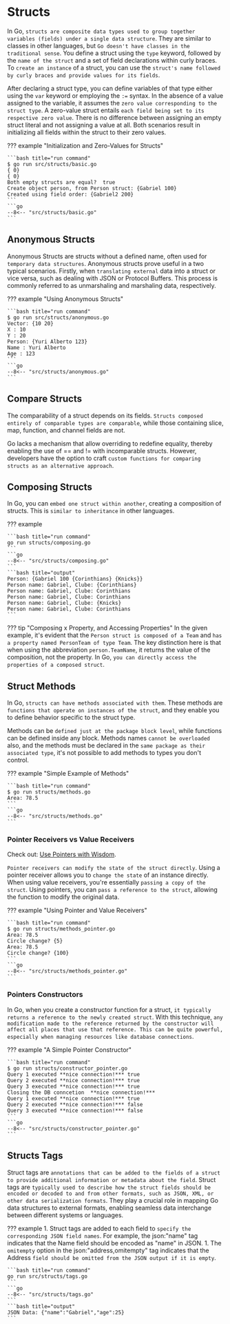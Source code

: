 # Structs

In Go, `structs are composite data types used to group together variables (fields) under a single data structure`. They are similar to classes in other languages, but `Go doesn't have classes in the traditional sense`. You define a struct using the `type` keyword, followed by the `name of the struct` and a set of field declarations within curly braces. To `create an instance` of a struct, you can use the `struct's name followed by curly braces and provide values for its fields`.

After declaring a struct type, you can define variables of that type either using the `var` keyword or employing the `:=` syntax. In the absence of a value assigned to the variable, it assumes the `zero value corresponding to the struct type`. A zero-value struct entails `each field being set to its respective zero value`. There is no difference between assigning an empty struct literal and not assigning a value at all. Both scenarios result in initializing all fields within the struct to their zero values.

??? example "Initialization and Zero-Values for Structs"

    ```bash title="run command"
    $ go run src/structs/basic.go
    { 0}
    { 0}
    Both empty structs are equal?  true
    Create object person, from Person struct: {Gabriel 100}
    Created using field order: {Gabriel2 200}
    ```
    ```go
    --8<-- "src/structs/basic.go"
    ```

## Anonymous Structs

Anonymous Structs are structs without a defined name, often used for `temporary data structures`. Anonymous structs prove useful in a two typical scenarios. Firstly, when `translating external` data into a struct or vice versa, such as dealing with JSON or Protocol Buffers. This process is commonly referred to as unmarshaling and marshaling data, respectively.

??? example "Using Anonymous Structs"

    ```bash title="run command"
    $ go run src/structs/anonymous.go
    Vector: {10 20}
    X : 10
    Y : 20
    Person: {Yuri Alberto 123}
    Name : Yuri Alberto
    Age : 123
    ```
    ```go
    --8<-- "src/structs/anonymous.go"
    ```

## Compare Structs

The comparability of a struct depends on its fields. `Structs composed entirely of comparable types are comparable`, while those containing slice, map, function, and channel fields are not.

Go lacks a mechanism that allow overriding to redefine equality, thereby enabling the use of == and != with incomparable structs. However, developers have the option to craft `custom functions for comparing structs as an alternative approach`.

## Composing Structs

In Go, you can `embed one struct within another`, creating a composition of structs. This is `similar to inheritance` in other languages.

??? example

    ```bash title="run command"
    go run structs/composing.go
    ```
    ```go
    --8<-- "src/structs/composing.go"
    ```
    ```bash title="output"
    Person: {Gabriel 100 {Corinthians} {Knicks}}
    Person name: Gabriel, Clube: {Corinthians}
    Person name: Gabriel, Clube: Corinthians
    Person name: Gabriel, Clube: Corinthians
    Person name: Gabriel, Clube: {Knicks}
    Person name: Gabriel, Clube: Corinthians
    ```
??? tip "Composing x Property, and Accessing Properties"
    In the given example, it's evident that the `Person struct is composed of a Team` and `has a property named PersonTeam of type Team`. The key distinction here is that when using the abbreviation `person.TeamName`, it returns the value of the composition, not the property.
    In Go, `you can directly access the properties of a composed struct`.

## Struct Methods

In Go, `structs can have methods associated with them`. These methods are `functions that operate on instances of the struct`, and they enable you to define behavior specific to the struct type.

Methods can be `defined just at the package block level`, while functions can be defined inside any block. Methods names `cannot be overloaded` also, and the methods must be declared in the `same package as their associated type`, it's not possible to add methods to types you don't control.

??? example "Simple Example of Methods"

    ```bash title="run command"
    $ go run structs/methods.go
    Area: 78.5
    ```
    ```go
    --8<-- "src/structs/methods.go"
    ```

### Pointer Receivers vs Value Receivers

Check out: [Use Pointers with Wisdom](../pointers.md#use-pointers-with-wisdom).

`Pointer receivers can modify the state of the struct directly`. Using a pointer receiver allows you to `change the state` of an instance directly. When using value receivers, you're essentially `passing a copy of the struct`. Using pointers, you can `pass a reference to the struct`, allowing the function to modify the original data.

??? example "Using Pointer and Value Receivers"

    ```bash title="run command"
    $ go run structs/methods_pointer.go
    Area: 78.5
    Circle change? {5}
    Area: 78.5
    Circle change? {100}
    ```
    ```go
    --8<-- "src/structs/methods_pointer.go"
    ```

### Pointers Constructors

In Go, when you create a constructor function for a struct, `it typically returns a reference to the newly created struct`. With this technique, `any modification made to the reference returned by the constructor will affect all places that use that reference. This can be quite powerful, especially when managing resources like database connections`.

??? example "A Simple Pointer Constructor"

    ```bash title="run command"
    $ go run structs/constructor_pointer.go
    Query 1 executed **nice connection!*** true
    Query 2 executed **nice connection!*** true
    Query 3 executed **nice connection!*** true
    Closing the DB conncetion  **nice connection!***
    Query 1 executed **nice connection!*** true
    Query 2 executed **nice connection!*** false
    Query 3 executed **nice connection!*** false
    ```
    ```go
    --8<-- "src/structs/constructor_pointer.go"
    ```

## Structs Tags

Struct tags are `annotations that can be added to the fields of a struct to provide additional information or metadata about the field`. Struct tags are `typically used to describe how the struct fields should be encoded or decoded to and from other formats, such as JSON, XML, or other data serialization formats`. They play a crucial role in mapping Go data structures to external formats, enabling seamless data interchange between different systems or languages.

??? example
    1. Struct tags are added to each field to `specify the corresponding JSON field names`. For example, the json:"name" tag indicates that the Name field should be encoded as "name" in JSON.
    1. The `omitempty` option in the json:"address,omitempty" tag indicates that the Address `field should be omitted from the JSON output if it is empty`.

    ```bash title="run command"
    go run src/structs/tags.go
    ```
    ```go
    --8<-- "src/structs/tags.go"
    ```
    ```bash title="output"
    JSON Data: {"name":"Gabriel","age":25}
    ```
